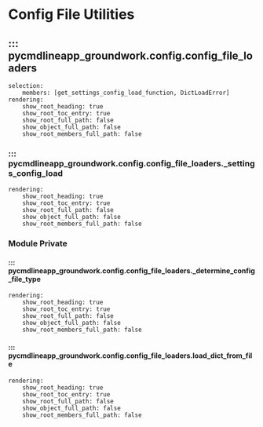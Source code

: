 <!-- markdownlint-disable MD022 -->
# Config File Utilities

## ::: pycmdlineapp_groundwork.config.config_file_loaders
    selection:
        members: [get_settings_config_load_function, DictLoadError]
    rendering:
        show_root_heading: true
        show_root_toc_entry: true
        show_root_full_path: false
        show_object_full_path: false
        show_root_members_full_path: false

### ::: pycmdlineapp_groundwork.config.config_file_loaders._settings_config_load
    rendering:
        show_root_heading: true
        show_root_toc_entry: true
        show_root_full_path: false
        show_object_full_path: false
        show_root_members_full_path: false

### Module Private

#### ::: pycmdlineapp_groundwork.config.config_file_loaders._determine_config_file_type
    rendering:
        show_root_heading: true
        show_root_toc_entry: true
        show_root_full_path: false
        show_object_full_path: false
        show_root_members_full_path: false

#### ::: pycmdlineapp_groundwork.config.config_file_loaders.load_dict_from_file
    rendering:
        show_root_heading: true
        show_root_toc_entry: true
        show_root_full_path: false
        show_object_full_path: false
        show_root_members_full_path: false
